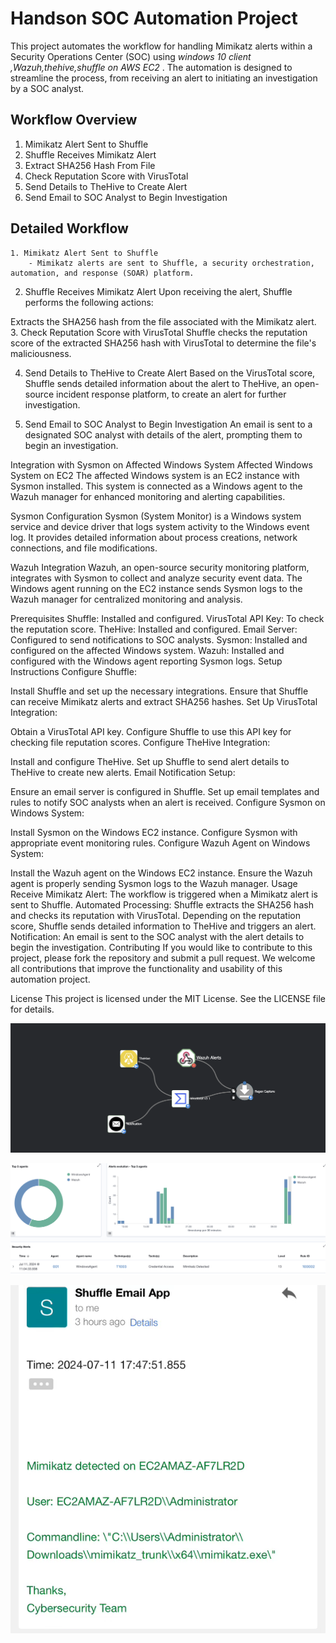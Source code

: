 # Handson SOC Automation Project

This project automates the workflow for handling Mimikatz alerts within a Security Operations Center (SOC) using *windows 10 client ,Wazuh,thehive,shuffle on AWS EC2* . The automation is designed to streamline the process, from receiving an alert to initiating an investigation by a SOC analyst.

## Workflow Overview
1. Mimikatz Alert Sent to Shuffle
2. Shuffle Receives Mimikatz Alert
3. Extract SHA256 Hash From File
4. Check Reputation Score with VirusTotal
5. Send Details to TheHive to Create Alert
6. Send Email to SOC Analyst to Begin Investigation

## Detailed Workflow
    1. Mimikatz Alert Sent to Shuffle
        - Mimikatz alerts are sent to Shuffle, a security orchestration, automation, and response (SOAR) platform.

2. Shuffle Receives Mimikatz Alert
Upon receiving the alert, Shuffle performs the following actions:

Extracts the SHA256 hash from the file associated with the Mimikatz alert.
3. Check Reputation Score with VirusTotal
Shuffle checks the reputation score of the extracted SHA256 hash with VirusTotal to determine the file's maliciousness.

4. Send Details to TheHive to Create Alert
Based on the VirusTotal score, Shuffle sends detailed information about the alert to TheHive, an open-source incident response platform, to create an alert for further investigation.

5. Send Email to SOC Analyst to Begin Investigation
An email is sent to a designated SOC analyst with details of the alert, prompting them to begin an investigation.

Integration with Sysmon on Affected Windows System
Affected Windows System on EC2
The affected Windows system is an EC2 instance with Sysmon installed. This system is connected as a Windows agent to the Wazuh manager for enhanced monitoring and alerting capabilities.

Sysmon Configuration
Sysmon (System Monitor) is a Windows system service and device driver that logs system activity to the Windows event log. It provides detailed information about process creations, network connections, and file modifications.

Wazuh Integration
Wazuh, an open-source security monitoring platform, integrates with Sysmon to collect and analyze security event data. The Windows agent running on the EC2 instance sends Sysmon logs to the Wazuh manager for centralized monitoring and analysis.

Prerequisites
Shuffle: Installed and configured.
VirusTotal API Key: To check the reputation score.
TheHive: Installed and configured.
Email Server: Configured to send notifications to SOC analysts.
Sysmon: Installed and configured on the affected Windows system.
Wazuh: Installed and configured with the Windows agent reporting Sysmon logs.
Setup Instructions
Configure Shuffle:

Install Shuffle and set up the necessary integrations.
Ensure that Shuffle can receive Mimikatz alerts and extract SHA256 hashes.
Set Up VirusTotal Integration:

Obtain a VirusTotal API key.
Configure Shuffle to use this API key for checking file reputation scores.
Configure TheHive Integration:

Install and configure TheHive.
Set up Shuffle to send alert details to TheHive to create new alerts.
Email Notification Setup:

Ensure an email server is configured in Shuffle.
Set up email templates and rules to notify SOC analysts when an alert is received.
Configure Sysmon on Windows System:

Install Sysmon on the Windows EC2 instance.
Configure Sysmon with appropriate event monitoring rules.
Configure Wazuh Agent on Windows System:

Install the Wazuh agent on the Windows EC2 instance.
Ensure the Wazuh agent is properly sending Sysmon logs to the Wazuh manager.
Usage
Receive Mimikatz Alert: The workflow is triggered when a Mimikatz alert is sent to Shuffle.
Automated Processing:
Shuffle extracts the SHA256 hash and checks its reputation with VirusTotal.
Depending on the reputation score, Shuffle sends detailed information to TheHive and triggers an alert.
Notification: An email is sent to the SOC analyst with the alert details to begin the investigation.
Contributing
If you would like to contribute to this project, please fork the repository and submit a pull request. We welcome all contributions that improve the functionality and usability of this automation project.

License
This project is licensed under the MIT License. See the LICENSE file for details.

![alt text](image.png)

![alt text](image-1.png)

![alt text](image-2.png)